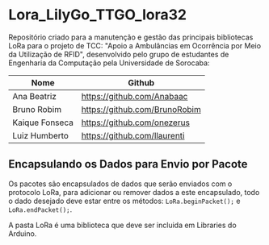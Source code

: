 # Lora_LilyGo_TTGO_lora32
Repositório criado para a manutenção e gestão das principais bibliotecas LoRa para o projeto de TCC: "Apoio a Ambulâncias em Ocorrência por Meio da Utilização de RFID", desenvolvido pelo grupo de estudantes de Engenharia da Computação pela Universidade de Sorocaba:

Nome  | Github
----- | -------
Ana Beatriz | https://github.com/Anabaac
Bruno Robim | https://github.com/BrunoRobim
Kaique Fonseca | https://github.com/onezerus
Luiz Humberto | https://github.com/llaurenti


## Encapsulando os Dados para Envio por Pacote
Os pacotes são encapsulados de dados que serão enviados com o protocolo LoRa, para adicionar ou remover dados a este encapsulado, todo o dado desejado deve estar entre os métodos: ``` LoRa.beginPacket(); ``` e ``` LoRa.endPacket(); ```.

A pasta LoRa é uma biblioteca que deve ser incluida em Libraries do Arduino.